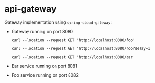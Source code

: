 # api-gateway

Gateway implementation using `spring-cloud-gateway`:

* Gateway running on port 8080
    
  `curl --location --request GET 'http://localhost:8080/foo'`
  
  `curl --location --request GET 'http://localhost:8080/foo?delay=1`
  
  `curl --location --request GET 'http://localhost:8080/bar`

* Bar service running on port 8081

* Foo service running on port 8082

